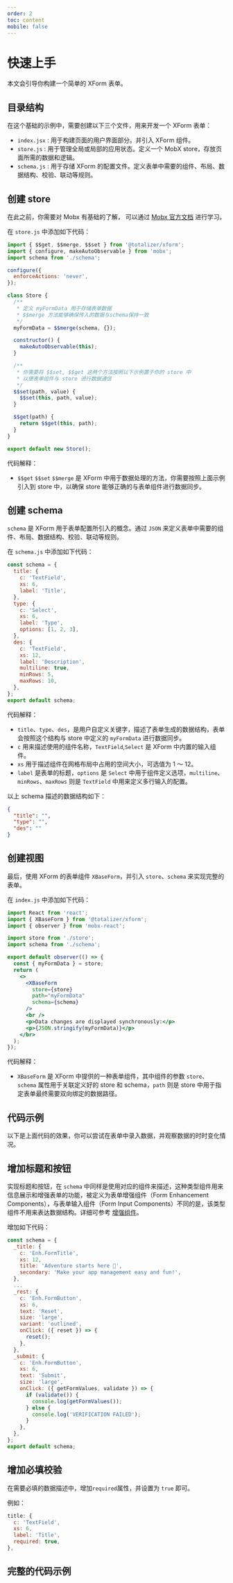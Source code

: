 ```yaml
---
order: 2
toc: content
mobile: false
---
```


# 快速上手

本文会引导你构建一个简单的 XForm 表单。

## 目录结构

在这个基础的示例中，需要创建以下三个文件，用来开发一个 XForm 表单：

- `index.jsx` : 用于构建页面的用户界面部分。并引入 XForm 组件。
- `store.js` : 用于管理全局或局部的应用状态。定义一个 MobX store，存放页面所需的数据和逻辑。
- `schema.js` : 用于存储 XForm 的配置文件。定义表单中需要的组件、布局、数据结构、校验、联动等规则。

## 创建 store

在此之前，你需要对 Mobx 有基础的了解， 可以通过 [Mobx 官方文档](https://mobx.js.org/README.html) 进行学习。

在 `store.js` 中添加如下代码：

```js
import { $$get, $$merge, $$set } from '@totalizer/xform';
import { configure, makeAutoObservable } from 'mobx';
import schema from './schema';

configure({
  enforceActions: 'never',
});

class Store {
  /**
   * 定义 myFormData 用于存储表单数据
   * $$merge 方法能够确保传入的数据与schema保持一致
   */
  myFormData = $$merge(schema, {});

  constructor() {
    makeAutoObservable(this);
  }

  /**
   * 你需要将 $$set, $$get 这两个方法按照以下示例置于你的 store 中
   * 以便表单组件与 store 进行数据通信
   */
  $$set(path, value) {
    $$set(this, path, value);
  }

  $$get(path) {
    return $$get(this, path);
  }
}

export default new Store();
```

代码解释：

- `$$get` `$$set` `$$merge` 是 XForm 中用于数据处理的方法，你需要按照上面示例引入到 store 中，以确保 store 能够正确的与表单组件进行数据同步。

## 创建 schema

`schema` 是 XForm 用于表单配置所引入的概念。通过 `JSON` 来定义表单中需要的组件、布局、数据结构、校验、联动等规则。

在 `schema.js` 中添加如下代码：

```js
const schema = {
  title: {
    c: 'TextField',
    xs: 6,
    label: 'Title',
  },
  type: {
    c: 'Select',
    xs: 6,
    label: 'Type',
    options: [1, 2, 3],
  },
  des: {
    c: 'TextField',
    xs: 12,
    label: 'Description',
    multiline: true,
    minRows: 5,
    maxRows: 10,
  },
};
export default schema;
```

代码解释：

- `title`、`type`、`des`，是用户自定义关键字，描述了表单生成的数据结构，表单会按照这个结构与 store 中定义的 `myFormData` 进行数据同步。
- `c` 用来描述使用的组件名称，`TextField`,`Select` 是 XForm 中内置的输入组件。
- `xs` 用于描述组件在网格布局中占用的空间大小，可选值为 1 ～ 12。
- `label` 是表单的标题，`options` 是 `Select` 中用于组件定义选项，`multiline`、`minRows`、`maxRows` 则是 `TextField` 中用来定义多行输入的配置。

以上 schema 描述的数据结构如下：

```json
{
  "title": "",
  "type": "",
  "des": ""
}
```

## 创建视图

最后，使用 XForm 的表单组件 `XBaseForm`，并引入 `store`、`schema` 来实现完整的表单。

在 `index.js` 中添加如下代码：

```jsx | pure
import React from 'react';
import { XBaseForm } from '@totalizer/xform';
import { observer } from 'mobx-react';

import store from './store';
import schema from './schema';

export default observer(() => {
  const { myFormData } = store;
  return (
    <>
      <XBaseForm
        store={store}
        path="myFormData"
        schema={schema}
      />
      <br />
      <p>Data changes are displayed synchronously:</p>
      <p>{JSON.stringify(myFormData)}</p>
    </br>
  );
});
```

代码解释：

- `XBaseForm` 是 XForm 中提供的一种表单组件，其中组件的参数 `store`、`schema` 属性用于关联定义好的 store 和 schema，`path` 则是 store 中用于指定表单最终需要双向绑定的数据路径。

## 代码示例

以下是上面代码的效果，你可以尝试在表单中录入数据，并观察数据的时时变化情况。

<code src="./examples/simple"  background="#fff"></code>

## 增加标题和按钮

实现标题和按钮，在 `schema` 中同样是使用对应的组件来描述，这种类型组件用来信息展示和增强表单的功能，被定义为表单增强组件（Form Enhancement Components），与表单输入组件（Form Input Components）不同的是，该类型组件不用来表达数据结构。详细可参考 [增强组件](/enh)。

增加如下代码：

```js
const schema = {
  _title: {
    c: 'Enh.FormTitle',
    xs: 12,
    title: 'Adventure starts here 🚀',
    secondary: 'Make your app management easy and fun!',
  },
  ...
  _rest: {
    c: 'Enh.FormButton',
    xs: 6,
    text: 'Reset',
    size: 'large',
    variant: 'outlined',
    onClick: ({ reset }) => {
      reset();
    },
  },
  _submit: {
    c: 'Enh.FormButton',
    xs: 6,
    text: 'Submit',
    size: 'large',
    onClick: ({ getFormValues, validate }) => {
      if (validate()) {
        console.log(getFormValues());
      } else {
        console.log('VERIFICATION FAILED');
      }
    },
  },
};
export default schema;
```

## 增加必填校验

在需要必填的数据描述中，增加`required`属性，并设置为 `true` 即可。

例如：

```js {5}
title: {
  c: 'TextField',
  xs: 6,
  label: 'Title',
  required: true,
},
```

## 完整的代码示例

<code src="./examples/simple02"  background="#fff"></code>
